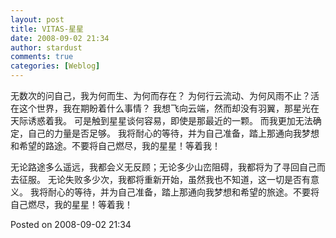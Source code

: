 ```yaml
---
layout: post
title: VITAS-星星
date: 2008-09-02 21:34
author: stardust
comments: true
categories: [Weblog]
---
```

无数次的问自己，我为何而生、为何而存在？
为何行云流动、为何风雨不止？活在这个世界，我在期盼着什么事情？
我想飞向云端，然而却没有羽翼，那星光在天际诱惑着我。
可是触到星星谈何容易，即使是那最近的一颗。
而我更加无法确定，自己的力量是否足够。
我将耐心的等待，并为自己准备，踏上那通向我梦想和希望的路途。不要将自己燃尽，我的星星！等着我！

无论路途多么遥远，我都会义无反顾；无论多少山峦阻碍，我都将为了寻回自己而去征服。
无论失败多少次，我都将重新开始，虽然我也不知道，这一切是否有意义。
我将耐心的等待，并为自己准备，踏上那通向我梦想和希望的旅途。不要将自己燃尽，我的星星！等着我！

Posted on 2008-09-02 21:34
